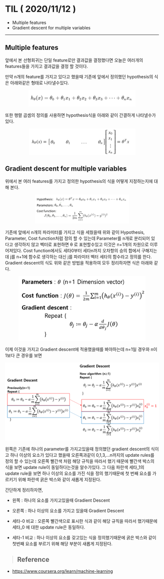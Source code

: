 # TIL ( 2020/11/12 )

- Multiple features
- Gradient descent for multiple variables

---

## Multiple features

앞에서 본 선형회귀는 단일 feature로만 결과값을 결정했다면 오늘은 여러개의 features들을 가지고 결과값을 결정 할 것이다. 



만약 n개의 feature를 가지고 있다고 했을때 기존에 앞에서 정의했던 hypothesis의 식은 아래와같은 형태로 나타낼수있다.  



<p align="center"><img src="../image/Machine/11.12/f001.png" style="zoom:50%;"/></p>

또한 행렬 곱셈의 정의를 사용하면 hypothesis식을 아래와 같이 간결하게 나타낼수가 있다. 

  

<p align="center"><img src="../image/Machine/11.12/f002.png" style="zoom:50%;"/></p>

  

## Gradient descent for multiple variables

위에서 본 여러 features를 가지고 정의한 hypothesis의 식을 어떻게 지정하는지에 대해 본다. 

  

<p align="center"><img src="../image/Machine/11.12/f003.png" style="zoom:30%;"/></p>

  기존에 앞에서 n개의 파라미터를 가지고 식을 세웠을때 위와 같이 Hypothesis, Parameter, Cost function처럼 정의 할 수 있는데 Parameter를 n개로 분리되어 있다고 생각하지 않고 벡터로 표현하면  &theta; 로 표현할수있고 이것은 n+1개의 차원으로 이루어져있다. Cost function에서도 세타0부터 세타n까지 오차항의 승의 합에서 구해지는데 j를 n+1에 함수로 생각하는 대신 j를 파라미터 벡터 세타의 함수라고 정의를 한다. Gradient descent의 식도 위와 같은 방법을 적용하여 모두 정리하자면 식은 아래와 같다.

  

<p align="center"><img src="../image/Machine/11.12/f004.png" style="zoom:50%;"/></p>

이제 이것을 가지고 Gradient descent에 적용했을때를 봐야하는데 n=1일 경우와 n이 1보다 큰 경우를 보면 

   

<p align="center"><img src="../image/Machine/11.12/f005.png" style="zoom:50%;"/></p>

  



왼쪽은 기존에 하나의 parameter를 가지고있을때 정의했던 gradient descent의 식이고 하나 이상의 요소가 있다고 했을때 오른쪽과같이 0,1,3,...n까지의 update rules를 정의 할 수 있는데 오른쪽 빨간색 처럼 해당 규칙을 따라서 했기 때문에 빨간색 박스의 식을 보면 update rule이 동일하다는것을 알수가있다. 그 다음 파란색 세타_1의 update rule을 보면 하나 이상의 요소를 가진 식을 정의 했기때문에 첫 번째 요소를 가르키기 위해 파란색 굵은 박스와 같이 새롭게 지정된다. 

간단하게 정리하자면, 

- 왼쪽 : 하나의 요소를 가지고있을때 Gradient Descent
- 오른쪽 : 하나 이상의 요소를 가지고 있을때 Gradient Descent

- 세타-0 비교 : 오른쪽 빨간색으로 표시한 식과 같이 해당 규칙을 따라서 했기때문에 세타_0 에 대한 update rule은 동일하다.
- 세타-1 비교 : 하나 이상의 요소를 갖고있는 식을 정의했기때문에 굵은 박스와 같이 첫번째 요소를 부르기 위해 해당 부분이 새롭게 지정된다.

  

>## Reference

- https://www.coursera.org/learn/machine-learning